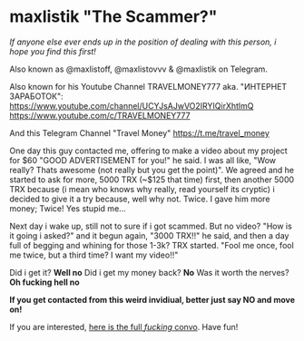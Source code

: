 # maxlistik "The Scammer?"
_If anyone else ever ends up in the position of dealing with this person, i hope you find this first!_

Also known as @maxlistoff, @maxlistovvv & @maxlistik on Telegram. 

Also known for his Youtube Channel TRAVELMONEY777 aka. "ИНТЕРНЕТ ЗАРАБОТОК":
https://www.youtube.com/channel/UCYJsAJwVO2IRYIQirXhtlmQ
https://www.youtube.com/c/TRAVELMONEY777

And this Telegram Channel "Travel Money"
https://t.me/travel_money

One day this guy contacted me, offering to make a video about my project for $60 "GOOD ADVERTISEMENT for you!" he said. I was all like, "Wow really? Thats awesome (not really but you get the point)". We agreed and he started to ask for more, 5000 TRX (~$125 that time) first, then another 5000 TRX because (i mean who knows why really, read yourself its cryptic) i decided to give it a try because, well why not. Twice. I gave him more money; Twice! Yes stupid me...

Next day i wake up, still not to sure if i got scammed. But no video? "How is it going i asked?" and it begun again, "3000 TRX!!" he said, and then a day full of begging and whining for those 1-3k? TRX started. "Fool me once, fool me twice, but a third time? I want my video!!"

Did i get it? **Well no**
Did i get my money back? **No**
Was it worth the nerves? **Oh fucking hell no**

**If you get contacted from this weird invidiual, better just say NO and move on!**

If you are interested, [here is the full _fucking_ convo](https://maxlistik.github.io/maxlistik_scammer/). Have fun!
